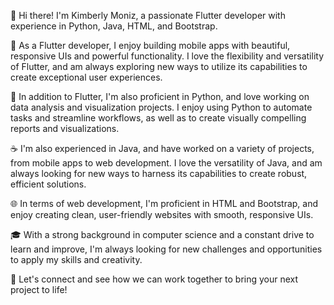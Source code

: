 👋 Hi there! I'm Kimberly Moniz, a passionate Flutter developer with experience in Python, Java, HTML, and Bootstrap.

📱 As a Flutter developer, I enjoy building mobile apps with beautiful, responsive UIs and powerful functionality. I love the flexibility and versatility of Flutter, and am always exploring new ways to utilize its capabilities to create exceptional user experiences.

🐍 In addition to Flutter, I'm also proficient in Python, and love working on data analysis and visualization projects. I enjoy using Python to automate tasks and streamline workflows, as well as to create visually compelling reports and visualizations.

☕ I'm also experienced in Java, and have worked on a variety of projects, from mobile apps to web development. I love the versatility of Java, and am always looking for new ways to harness its capabilities to create robust, efficient solutions.

🌐 In terms of web development, I'm proficient in HTML and Bootstrap, and enjoy creating clean, user-friendly websites with smooth, responsive UIs.

🎓 With a strong background in computer science and a constant drive to learn and improve, I'm always looking for new challenges and opportunities to apply my skills and creativity.

🤝 Let's connect and see how we can work together to bring your next project to life!




